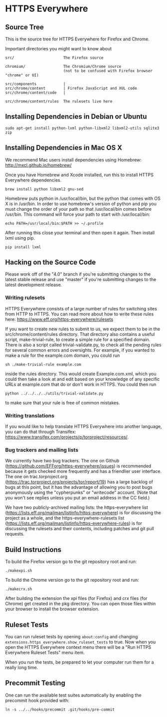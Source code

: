 HTTPS Everywhere
================

Source Tree
-----------

This is the source tree for HTTPS Everywhere for Firefox and Chrome.

Important directories you might want to know about

    src/                      The Firefox source

    chromium/                 The Chromium/Chrome source
                              (not to be confused with Firefox browser "chrome" or UI)

    src/components            |
    src/chrome/content        | Firefox JavaScript and XUL code
    src/chrome/content/code   |

    src/chrome/content/rules  The rulesets live here


Installing Dependencies in Debian or Ubuntu
-------------------------------------------

    sudo apt-get install python-lxml python-libxml2 libxml2-utils sqlite3 zip

Installing Dependencies in Mac OS X
-----------------------------------

We recommend Mac users install dependencies using Homebrew:
http://mxcl.github.io/homebrew/

Once you have Homebrew and Xcode installed, run this to install HTTPS Everywhere dependencies.

    brew install python libxml2 gnu-sed

Homebrew puts python in /usr/local/bin, but the python that comes with OS X is in /usr/bin. In order to use homebrew's version of python and pip you must change the order of your path so that /usr/local/bin comes before /usr/bin. This command will force your path to start with /usr/local/bin:

    echo PATH=/usr/local/bin:$PATH >> ~/.profile

After running this close your terminal and then open it again. Then install lxml using pip.

    pip install lxml

Hacking on the Source Code
--------------------------

Please work off of the "4.0" branch if you're submitting changes to the latest stable release and use "master" if you're submitting changes to the latest development release.

### Writing rulesets

HTTPS Everywhere consists of a large number of rules for switching sites from HTTP to HTTPS. You can read more about how to write these rules here: https://www.eff.org/https-everywhere/rulesets

If you want to create new rules to submit to us, we expect them to be in the src/chrome/content/rules directory. That directory also contains a useful script, make-trivial-rule, to create a simple rule for a specified domain. There is also a script called trivial-validate.py, to check all the pending rules for several common errors and oversights. For example, if you wanted to make a rule for the example.com domain, you could run

    sh ./make-trivial-rule example.com

inside the rules directory. This would create Example.com.xml, which you could then take a look at and edit based on your knowledge of any specific URLs at example.com that do or don't work in HTTPS. You could then run

    python ../../../../utils/trivial-validate.py

to make sure that your rule is free of common mistakes.

### Writing translations

If you would like to help translate HTTPS Everywhere into another language, you can do that through Transifex: https://www.transifex.com/projects/p/torproject/resources/.

### Bug trackers and mailing lists

We currently have two bug trackers. The one on Github (https://github.com/EFForg/https-everywhere/issues) is recommended because it gets checked more frequently and has a friendlier user interface. The one on trac.torproject.org (https://trac.torproject.org/projects/tor/report/19) has a large backlog of bugs at this point, but it has the advantage of allowing you to post bugs anonymously using the "cypherpunks" or "writecode" account. (Note that you won't see replies unless you put an email address in the CC field.)

We have two publicly-archived mailing lists: the https-everywhere list (https://lists.eff.org/mailman/listinfo/https-everywhere) is for discussing the project as a whole, and the https-everywhere-rulesets list (https://lists.eff.org/mailman/listinfo/https-everywhere-rules) is for discussing the rulesets and their contents, including patches and git pull requests.

Build Instructions
------------------

To build the Firefox version go to the git repository root and run:

    ./makexpi.sh

To build the Chrome version go to the git repository root and run:

    ./makecrx.sh

After building the extension the xpi files (for Firefox) and crx files (for Chrome) get created in the pkg directory. You can open those files within your browser to install the browser extension.

Ruleset Tests
-------------

You can run ruleset tests by opening `about:config` and changing `extensions.https_everywhere.show_ruleset_tests` to true. Now when you open the HTTPS Everywhere context menu there will be a "Run HTTPS Everywhere Ruleset Tests" menu item.

When you run the tests, be prepared to let your computer run them for a really long time.

Precommit Testing
-----------------

One can run the available test suites automatically by enabling the precommit
hook provided with:

    ln -s ../../hooks/precommit .git/hooks/pre-commit
